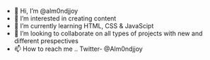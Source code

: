 - 👋 Hi, I’m @alm0ndjjoy
- 👀 I’m interested in creating content
- 🌱 I’m currently learning HTML, CSS & JavaScipt
- 💞️ I’m looking to collaborate on all types of projects with new and different prespectives
- 📫 How to reach me .. Twitter- @Alm0ndjjoy

<!---
alm0ndjjoy/alm0ndjjoy is a ✨ special ✨ repository because its `README.md` (this file) appears on your GitHub profile.
You can click the Preview link to take a look at your changes.
--->
